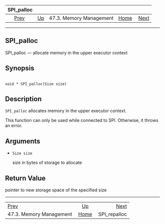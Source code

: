 <!--?xml version="1.0" encoding="UTF-8" standalone="no"?-->

|                     SPI\_palloc                    |                                                 |                         |                                                       |                                          |
| :------------------------------------------------: | :---------------------------------------------- | :---------------------: | ----------------------------------------------------: | ---------------------------------------: |
| [Prev](spi-memory.html "47.3. Memory Management")  | [Up](spi-memory.html "47.3. Memory Management") | 47.3. Memory Management | [Home](index.html "PostgreSQL 17devel Documentation") |  [Next](spi-realloc.html "SPI_repalloc") |

***

[]()

## SPI\_palloc

SPI\_palloc — allocate memory in the upper executor context

## Synopsis

```

void * SPI_palloc(Size size)
```

## Description

`SPI_palloc` allocates memory in the upper executor context.

This function can only be used while connected to SPI. Otherwise, it throws an error.

## Arguments

*   `Size size`

    size in bytes of storage to allocate

## Return Value

pointer to new storage space of the specified size

***

|                                                    |                                                       |                                          |
| :------------------------------------------------- | :---------------------------------------------------: | ---------------------------------------: |
| [Prev](spi-memory.html "47.3. Memory Management")  |    [Up](spi-memory.html "47.3. Memory Management")    |  [Next](spi-realloc.html "SPI_repalloc") |
| 47.3. Memory Management                            | [Home](index.html "PostgreSQL 17devel Documentation") |                            SPI\_repalloc |
